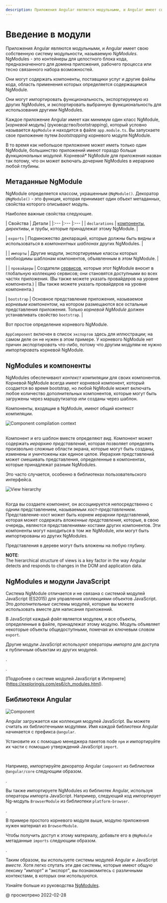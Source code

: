 ```yaml
---
description: Приложения Angular являются модульными, и Angular имеет свою собственную систему модульности, называемую NgModules
---
```


# Введение в модули

Приложения Angular являются модульными, и Angular имеет свою собственную систему модульности, называемую _NgModules_. NgModules - это контейнеры для целостного блока кода, предназначенного для домена приложения, рабочего процесса или тесно связанного набора возможностей.

Они могут содержать компоненты, поставщики услуг и другие файлы кода, область применения которых определяется содержащимся NgModule.

Они могут импортировать функциональность, экспортируемую из других NgModules, и экспортировать выбранную функциональность для использования другими NgModules.

Каждое приложение Angular имеет как минимум один класс NgModule, [*корневой модуль*] (руководство/bootstrapping), который условно называется `AppModule` и находится в файле `app.module.ts`. Вы запускаете свое приложение путем _bootstrapping_ корневого модуля NgModule.

В то время как небольшое приложение может иметь только один NgModule, большинство приложений имеют гораздо больше _функциональных модулей_. Корневой\* NgModule для приложения назван так потому, что он может включать дочерние NgModules в иерархию любой глубины.

## Метаданные NgModule

NgModule определяется классом, украшенным `@NgModule()`. Декоратор `@NgModule()` - это функция, которая принимает один объект метаданных, свойства которого описывают модуль.

Наиболее важные свойства следующие.

| Свойства | Детали | |:--- |:--- |:--- |
| `declarations` | [компоненты](guide/architecture-components), _директивы_, и _трубы_, которые принадлежат этому NgModule. |

| `exports` | Подмножество деклараций, которые должны быть видны и использоваться в _компонентных шаблонах_ других NgModules. |

| | `импорты` | Другие модули, экспортируемые классы которых необходимы шаблонам компонентов, объявленным в _этом_ NgModule. |

| | `провайдеры` | Создатели [сервисов](guide/architecture-services), которые этот NgModule вносит в глобальную коллекцию сервисов; они становятся доступными во всех частях приложения. \(Вы также можете указать провайдеров на уровне компонента.\) | \(Вы также можете указать провайдеров на уровне компонента.\)

| `bootstrap` | Основное представление приложения, называемое _корневым компонентом_, на котором размещаются все остальные представления приложения. Только _корневой NgModule_ должен устанавливать свойство `bootstrap`. |

Вот простое определение корневого NgModule.

<code-example header="src/app/app.module.ts" path="architecture/src/app/mini-app.ts" region="module"></code-example>

<div class="alert is-helpful">

`AppComponent` включен в список `экспортов` здесь для иллюстрации; на самом деле он не нужен в этом примере. У корневого NgModule нет причин _экспортировать_ что-либо, потому что другим модулям не нужно _импортировать_ корневой NgModule.

</div>

## NgModules и компоненты

NgModules обеспечивают _контекст компиляции_ для своих компонентов. Корневой NgModule всегда имеет корневой компонент, который создается во время bootstrap, но любой NgModule может включать любое количество дополнительных компонентов, которые могут быть загружены через маршрутизатор или созданы через шаблон.

Компоненты, входящие в NgModule, имеют общий контекст компиляции.

<div class="lightbox">

<img alt="Component compilation context" class="left" src="generated/images/guide/architecture/compilation-context.png">

</div>

<br class="clear">

Компонент и его шаблон вместе определяют _вид_. Компонент может содержать _иерархию представлений_, которая позволяет определять произвольно сложные области экрана, которые могут быть созданы, изменены и уничтожены как единое целое.
Иерархия представлений может смешивать представления, определенные в компонентах, которые принадлежат разным NgModules.

Это часто случается, особенно в библиотеках пользовательского интерфейса.

<div class="lightbox">

<img alt="View hierarchy" class="left" src="generated/images/guide/architecture/view-hierarchy.png">

</div>

<br class="clear">

Когда вы создаете компонент, он ассоциируется непосредственно с одним представлением, называемым _хост-представлением_. Представление-хост может быть корнем иерархии представлений, которая может содержать _вложенные представления_, которые, в свою очередь, являются представлениями-хостами других компонентов.
Эти компоненты могут находиться в том же NgModule, или могут быть импортированы из других NgModules.

Представления в дереве могут быть вложены на любую глубину.

<div class="alert is-helpful">

**NOTE**: <br /> The hierarchical structure of views is a key factor in the way Angular detects and responds to changes in the DOM and application data.

</div>

## NgModules и модули JavaScript

Система NgModule отличается и не связана с системой модулей JavaScript \(ES2015\) для управления коллекциями объектов JavaScript. Это _дополнительные_ системы модулей, которые вы можете использовать вместе для написания приложений.

В JavaScript каждый _файл_ является модулем, и все объекты, определенные в файле, принадлежат этому модулю. Модуль объявляет некоторые объекты общедоступными, помечая их ключевым словом `export`.

Другие модули JavaScript используют операторы _импорта_ для доступа к публичным объектам из других модулей.

<code-example path="architecture/src/app/app.module.ts" region="imports"></code-example>.

<code-example path="architecture/src/app/app.module.ts" region="export"></code-example>.

<div class="alert is-helpful">

[Подробнее о системе модулей JavaScript в Интернете] (https://exploringjs.com/es6/ch_modules.html).

</div>

## Библиотеки Angular

<div class="lightbox">

<img alt="Component" class="left" src="generated/images/guide/architecture/library-module.png">

</div>

Angular загружается как коллекция модулей JavaScript. Вы можете считать их библиотечными модулями.
Имя каждой библиотеки Angular начинается с префикса `@angular`.

Установите их с помощью менеджера пакетов node `npm` и импортируйте их части с помощью утверждений JavaScript `import`.

<br class="clear">

Например, импортируйте декоратор Angular `Component` из библиотеки `@angular/core` следующим образом.

<code-example path="architecture/src/app/app.component.ts" region="import"></code-example>.

Вы также импортируете NgModules из библиотек Angular, используя операторы импорта JavaScript. Например, следующий код импортирует Ng-модуль `BrowserModule` из библиотеки `platform-browser`.

<code-example path="architecture/src/app/mini-app.ts" region="import-browser-module"></code-example>.

В примере простого корневого модуля выше, модулю приложения нужен материал из `BrowserModule`.

Чтобы получить доступ к этому материалу, добавьте его в `@NgModule` метаданные `imports` следующим образом.

<code-example path="architecture/src/app/mini-app.ts" region="ngmodule-imports"></code-example>.

Таким образом, вы используете системы модулей Angular и JavaScript _вместе_. Хотя легко спутать эти две системы, которые имеют общую лексику "импорт" и "экспорт", вы познакомитесь с различными контекстами, в которых они используются.

<div class="alert is-helpful">

Узнайте больше из руководства [NgModules](guide/ngmodules).

</div>

<!-- links -->

<!-- external links -->

<!-- end links -->

@ просмотрено 2022-02-28
